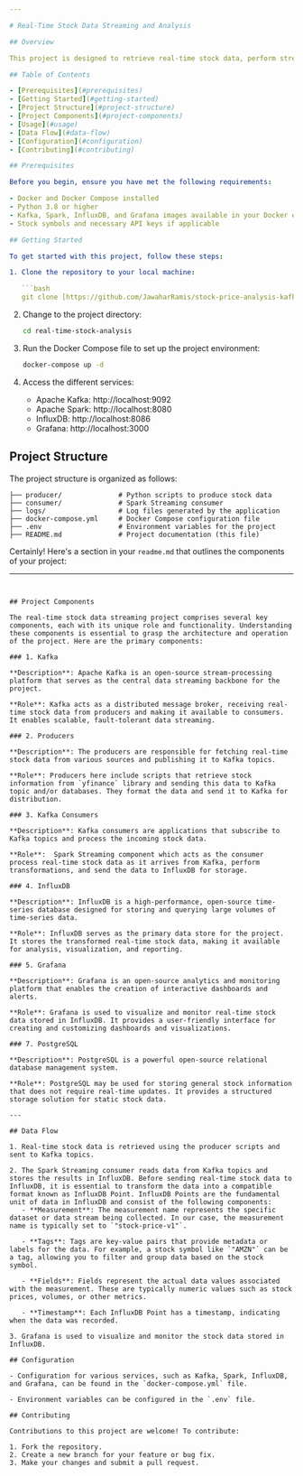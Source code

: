 ```yaml
---

# Real-Time Stock Data Streaming and Analysis

## Overview

This project is designed to retrieve real-time stock data, perform streaming data analysis using Apache Kafka and Apache Spark, store data in InfluxDB, and visualize the data with Grafana. It aims to provide insights into the stock market and allow users to monitor stock prices effectively.  General information regarding the stock is also retrieved and stored onto a Postrgesql database.

## Table of Contents

- [Prerequisites](#prerequisites)
- [Getting Started](#getting-started)
- [Project Structure](#project-structure)
- [Project Components](#project-components)
- [Usage](#usage)
- [Data Flow](#data-flow)
- [Configuration](#configuration)
- [Contributing](#contributing)

## Prerequisites

Before you begin, ensure you have met the following requirements:

- Docker and Docker Compose installed
- Python 3.8 or higher
- Kafka, Spark, InfluxDB, and Grafana images available in your Docker environment
- Stock symbols and necessary API keys if applicable

## Getting Started

To get started with this project, follow these steps:

1. Clone the repository to your local machine:

   ```bash
   git clone [https://github.com/JawaharRamis/stock-price-analysis-kafka-spark-influxdb-grafana.git]
   ```

2. Change to the project directory:

   ```bash
   cd real-time-stock-analysis
   ```

3. Run the Docker Compose file to set up the project environment:

   ```bash
   docker-compose up -d
   ```

4. Access the different services:

   - Apache Kafka: http://localhost:9092
   - Apache Spark: http://localhost:8080
   - InfluxDB: http://localhost:8086
   - Grafana: http://localhost:3000

## Project Structure

The project structure is organized as follows:

```
├── producer/              # Python scripts to produce stock data
├── consumer/              # Spark Streaming consumer
├── logs/                  # Log files generated by the application
├── docker-compose.yml     # Docker Compose configuration file
├── .env                   # Environment variables for the project
├── README.md              # Project documentation (this file)
```
Certainly! Here's a section in your `readme.md` that outlines the components of your project:

---
```


## Project Components

The real-time stock data streaming project comprises several key components, each with its unique role and functionality. Understanding these components is essential to grasp the architecture and operation of the project. Here are the primary components:

### 1. Kafka

**Description**: Apache Kafka is an open-source stream-processing platform that serves as the central data streaming backbone for the project.

**Role**: Kafka acts as a distributed message broker, receiving real-time stock data from producers and making it available to consumers. It enables scalable, fault-tolerant data streaming.

### 2. Producers

**Description**: The producers are responsible for fetching real-time stock data from various sources and publishing it to Kafka topics.

**Role**: Producers here include scripts that retrieve stock information from `yfinance` library and sending this data to Kafka topic and/or databases. They format the data and send it to Kafka for distribution.

### 3. Kafka Consumers

**Description**: Kafka consumers are applications that subscribe to Kafka topics and process the incoming stock data.

**Role**:  Spark Streaming component which acts as the consumer process real-time stock data as it arrives from Kafka, perform transformations, and send the data to InfluxDB for storage.

### 4. InfluxDB

**Description**: InfluxDB is a high-performance, open-source time-series database designed for storing and querying large volumes of time-series data.

**Role**: InfluxDB serves as the primary data store for the project. It stores the transformed real-time stock data, making it available for analysis, visualization, and reporting.

### 5. Grafana

**Description**: Grafana is an open-source analytics and monitoring platform that enables the creation of interactive dashboards and alerts.

**Role**: Grafana is used to visualize and monitor real-time stock data stored in InfluxDB. It provides a user-friendly interface for creating and customizing dashboards and visualizations.

### 7. PostgreSQL

**Description**: PostgreSQL is a powerful open-source relational database management system.

**Role**: PostgreSQL may be used for storing general stock information that does not require real-time updates. It provides a structured storage solution for static stock data.

---

## Data Flow

1. Real-time stock data is retrieved using the producer scripts and sent to Kafka topics.

2. The Spark Streaming consumer reads data from Kafka topics and stores the results in InfluxDB. Before sending real-time stock data to InfluxDB, it is essential to transform the data into a compatible format known as InfluxDB Point. InfluxDB Points are the fundamental unit of data in InfluxDB and consist of the following components:
   - **Measurement**: The measurement name represents the specific dataset or data stream being collected. In our case, the measurement name is typically set to `"stock-price-v1"`.

   - **Tags**: Tags are key-value pairs that provide metadata or labels for the data. For example, a stock symbol like `"AMZN"` can be a tag, allowing you to filter and group data based on the stock       symbol.

   - **Fields**: Fields represent the actual data values associated with the measurement. These are typically numeric values such as stock prices, volumes, or other metrics.

   - **Timestamp**: Each InfluxDB Point has a timestamp, indicating when the data was recorded.

3. Grafana is used to visualize and monitor the stock data stored in InfluxDB.

## Configuration

- Configuration for various services, such as Kafka, Spark, InfluxDB, and Grafana, can be found in the `docker-compose.yml` file.

- Environment variables can be configured in the `.env` file.

## Contributing

Contributions to this project are welcome! To contribute:

1. Fork the repository.
2. Create a new branch for your feature or bug fix.
3. Make your changes and submit a pull request.

